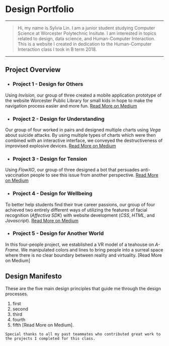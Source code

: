 # Design Portfolio
---
> Hi, my name is Sylvia Lin. I am a junior student studying Computer Science at Worcester Polytechnic Insitute. I am interested in topics related to design, data science, and Human-Computer Interaction. This is a website I created in dedication to the Human-Computer Interaction class I took in B term 2018.
---

## Project Overview

- ### Project 1 - **Design for Others**
Using _Invision_, our group of three created a mobile application prototype of the website Worcester Public Library for small kids in hope to make the navigation process easier and more fun.
[Read More on Medium](https://medium.com/@huntercaouette/designing-for-others-a064161b2284)
- ### Project 2 - **Design for Understanding**
Our group of four worked in pairs and designed multiple charts using _Vega_ about suicide attacks. By using multiple types of charts which were then combined with an interactive interface, we conveyed the destructiveness of improvised explosive devices. 
[Read More on Medium](https://medium.com/@sylvia7lin/design-document-design-for-understanding-2df6a4110758)
- ### Project 3 - **Design for Tension**
Using _FlowXO_, our group of three designed a bot that persuades anti-vaccination people to see this issue from another perspective. 
[Read More on Medium](https://medium.com/@sylvia7lin/design-for-tension-45ed1617a20c)
- ### Project 4 - **Design for Wellbeing**
To better help students find their true career passions, our group of four achieved two entirely different ways of utilizing the features of facial recognition (_Affectiva SDK_) with website development (_CSS_, _HTML_, and _Javascript_). 
[Read More on Medium](https://medium.com/@sylvia7lin/design-reflection-design-for-well-being-44d1ec591f94)
- ### Project 5 - **Design for Another World**
In this four-people project, we established a VR model of a teahouse on _A-Frame_. We manipulated colors and lines to bring people into a surreal space where there is no clear boundary between reality and virtuality. 
[Read More on Medium]


## Design Manifesto
These are the five main design principles that guide me through the design processes.
1. first
2. second
3. third 
4. fourth
5. fifth
[Read More on Medium]. 
  

`Special thanks to all my past teammates who contributed great work to the projects I completed for this class.`
